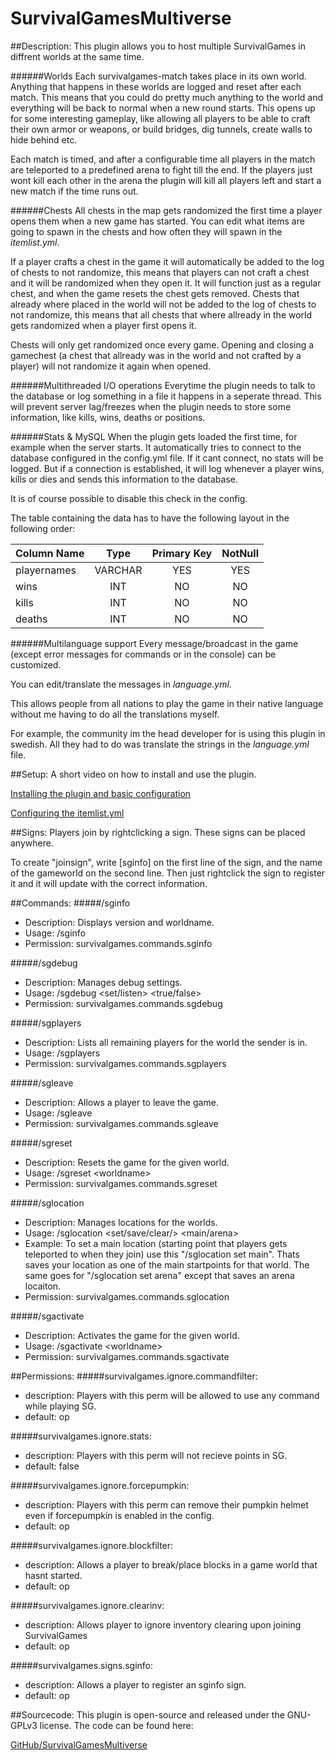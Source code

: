 SurvivalGamesMultiverse
=======================

##Description:
This plugin allows you to host multiple SurvivalGames in diffrent worlds at the same time.

######Worlds
Each survivalgames-match takes place in its own world. Anything that happens in these worlds are logged and reset after each match.
This means that you could do pretty much anything to the world and everything will be back to normal when a new round starts.
This opens up for some interesting gameplay, like allowing all players to be able to craft their own armor or weapons, or build bridges, dig tunnels, create walls to hide behind etc.

Each match is timed, and after a configurable time all players in the match are teleported to a predefined arena to fight till the end.
If the players just wont kill each other in the arena the plugin will kill all players left and start a new match if the time runs out.

######Chests
All chests in the map gets randomized the first time a player opens them when a new game has started.
You can edit what items are going to spawn in the chests and how often they will spawn in the _itemlist.yml_.

If a player crafts a chest in the game it will automatically be added to the log of chests to not randomize, this means that players can not craft a chest and it will be randomized when they open it. It will function just as a regular chest, and when the game resets the chest gets removed.
Chests that already where placed in the world will not be added to the log of chests to not randomize, this means that all chests that where allready in the world gets randomized when a player first opens it.

Chests will only get randomized once every game. Opening and closing a gamechest (a chest that allready was in the world and not crafted by a player) will not randomize it again when opened.

######Multithreaded I/O operations
Everytime the plugin needs to talk to the database or log something in a file it happens in a seperate thread.
This will prevent server lag/freezes when the plugin needs to store some information, like kills, wins, deaths or positions.

######Stats & MySQL
When the plugin gets loaded the first time, for example when the server starts. It automatically tries to connect to the database configured in the config.yml file.
If it cant connect, no stats will be logged. But if a connection is established, it will log whenever a player wins, kills or dies and sends this information to the database.

It is of course possible to disable this check in the config.

The table containing the data has to have the following layout in the following order:


Column Name  | Type    | Primary Key | NotNull
:------------|:-------:|:-----------:|:---------:|
playernames  | VARCHAR |     YES     |    YES    |
wins         |   INT   |     NO      |    NO     |
kills        |   INT   |     NO      |    NO     |
deaths       |   INT   |     NO      |    NO     |

######Multilanguage support
Every message/broadcast in the game (except error messages for commands or in the console) can be customized.

You can edit/translate the messages in _language.yml_. 

This allows people from all nations to play the game in their native language without me having to do all the translations myself.

For example, the community im the head developer for is using this plugin in swedish. All they had to do was translate the strings in the _language.yml_ file.

##Setup:
A short video on how to install and use the plugin.

[Installing the plugin and basic configuration](http://youtu.be/H7H3dIWY_Xw)

[Configuring the itemlist.yml](http://www.youtube.com/watch?v=YGoqR3wvaXE)

##Signs:
Players join by rightclicking a sign. These signs can be placed anywhere.

To create "joinsign", write [sginfo] on the first line of the sign, and the name of the gameworld on the second line.
Then just rightclick the sign to register it and it will update with the correct information.

##Commands:
#####/sginfo
 - Description: Displays version and worldname.
 - Usage: /sginfo
 - Permission: survivalgames.commands.sginfo
 
#####/sgdebug
 - Description: Manages debug settings.
 - Usage:  /sgdebug \<set/listen\> \<true/false\>
 - Permission: survivalgames.commands.sgdebug
 
#####/sgplayers
 - Description: Lists all remaining players for the world the sender is in.
 - Usage: /sgplayers
 - Permission: survivalgames.commands.sgplayers
 
#####/sgleave
 - Description: Allows a player to leave the game.
 - Usage: /sgleave
 - Permission: survivalgames.commands.sgleave
 
#####/sgreset
 - Description: Resets the game for the given world.
 - Usage: /sgreset \<worldname\>
 - Permission: survivalgames.commands.sgreset

#####/sglocation
 - Description: Manages locations for the worlds.
 - Usage: /sglocation \<set/save/clear/\> \<main/arena\>
 - Example: To set a main location (starting point that players gets teleported to when they join) use this "/sglocation set main". Thats saves your location as one of the main startpoints for that world. The same goes for "/sglocation set arena" except that saves an arena locaiton.
 - Permission: survivalgames.commands.sglocation

#####/sgactivate
 - Description: Activates the game for the given world.
 - Usage: /sgactivate \<worldname\>
 - Permission: survivalgames.commands.sgactivate

##Permissions:
#####survivalgames.ignore.commandfilter:
 - description: Players with this perm will be allowed to use any command while playing SG.
 - default: op

#####survivalgames.ignore.stats:
 - description: Players with this perm will not recieve points in SG.
 - default: false

#####survivalgames.ignore.forcepumpkin:
 - description: Players with this perm can remove their pumpkin helmet even if forcepumpkin is enabled in the config.
 - default: op

#####survivalgames.ignore.blockfilter:
 - description: Allows a player to break/place blocks in a game world that hasnt started.
 - default: op

#####survivalgames.ignore.clearinv:
 - description: Allows player to ignore inventory clearing upon joining SurvivalGames
 - default: op

#####survivalgames.signs.sginfo:
 - description: Allows a player to register an sginfo sign.
 - default: op
 
##Sourcecode:
This plugin is open-source and released under the GNU-GPLv3 license. The code can be found here:

[GitHub/SurvivalGamesMultiverse](https://github.com/Chilinot/SurvivalGamesMultiverse)

